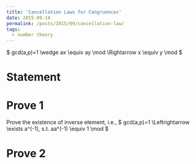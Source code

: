 ```yaml
---
title: 'Cancellation Laws for Congruences'
date: 2015-09-18
permalink: /posts/2015/09/cancellation-law/
tags:
  - number theory
---
```


$ gcd(a,p)=1 \wedge ax \equiv ay \mod \Rightarrow x \equiv y \mod $

Statement
======

Prove 1
======
Prove the existence of inverse element, i.e.,
$ gcd(a,p)=1 \Leftrightarrow \exists a^(-1), s.t. aa^(-1) \equiv 1 \mod $


Prove 2
======

